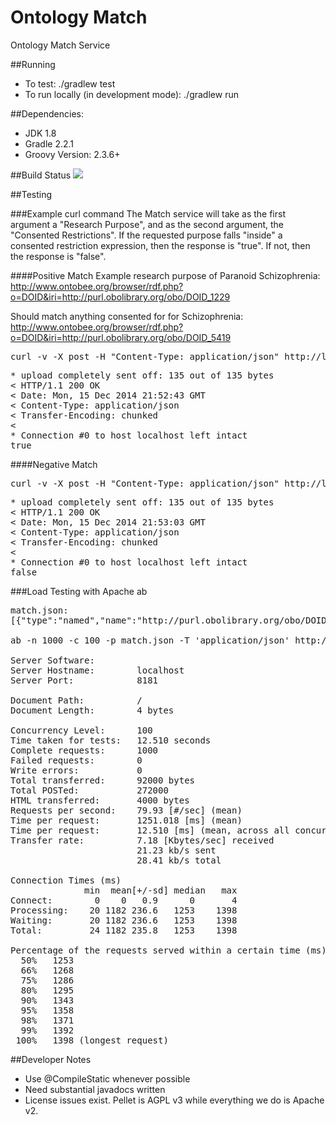 Ontology Match
========
Ontology Match Service

##Running
* To test: ./gradlew test
* To run locally (in development mode): ./gradlew run

##Dependencies:
* JDK 1.8
* Gradle 2.2.1
* Groovy Version: 2.3.6+

##Build Status
<a href='https://travis-ci.org/broadinstitute/ontology-service'><img src='https://travis-ci.org/broadinstitute/ontology-service.svg'></a>

##Testing

###Example curl command
The Match service will take as the first argument a "Research Purpose", and as the second argument, the
"Consented Restrictions". If the requested purpose falls "inside" a consented restriction expression,
then the response is "true". If not, then the response is "false".

####Positive Match
Example research purpose of Paranoid Schizophrenia: http://www.ontobee.org/browser/rdf.php?o=DOID&iri=http://purl.obolibrary.org/obo/DOID_1229

Should match anything consented for for Schizophrenia: http://www.ontobee.org/browser/rdf.php?o=DOID&iri=http://purl.obolibrary.org/obo/DOID_5419

<pre>
curl -v -X post -H "Content-Type: application/json" http://localhost:8181 -d '[{"type":"named","name":"http://purl.obolibrary.org/obo/DOID_1229"},{"type":"named","name":"http://purl.obolibrary.org/obo/DOID_5419"}]'
</pre>

<pre>
* upload completely sent off: 135 out of 135 bytes
&lt; HTTP/1.1 200 OK
&lt; Date: Mon, 15 Dec 2014 21:52:43 GMT
&lt; Content-Type: application/json
&lt; Transfer-Encoding: chunked
&lt;
* Connection #0 to host localhost left intact
true
</pre>

####Negative Match

<pre>
curl -v -X post -H "Content-Type: application/json" http://localhost:8181 -d '[{"type":"named","name":"http://purl.obolibrary.org/obo/DOID_5419"},{"type":"named","name":"http://purl.obolibrary.org/obo/DOID_1229"}]'
</pre>

<pre>
* upload completely sent off: 135 out of 135 bytes
&lt; HTTP/1.1 200 OK
&lt; Date: Mon, 15 Dec 2014 21:53:03 GMT
&lt; Content-Type: application/json
&lt; Transfer-Encoding: chunked
&lt;
* Connection #0 to host localhost left intact
false
</pre>

###Load Testing with Apache ab
<pre>
match.json:
[{"type":"named","name":"http://purl.obolibrary.org/obo/DOID_1229"},{"type":"named","name":"http://purl.obolibrary.org/obo/DOID_5419"}]

ab -n 1000 -c 100 -p match.json -T 'application/json' http://localhost:8181/

Server Software:
Server Hostname:        localhost
Server Port:            8181

Document Path:          /
Document Length:        4 bytes

Concurrency Level:      100
Time taken for tests:   12.510 seconds
Complete requests:      1000
Failed requests:        0
Write errors:           0
Total transferred:      92000 bytes
Total POSTed:           272000
HTML transferred:       4000 bytes
Requests per second:    79.93 [#/sec] (mean)
Time per request:       1251.018 [ms] (mean)
Time per request:       12.510 [ms] (mean, across all concurrent requests)
Transfer rate:          7.18 [Kbytes/sec] received
                        21.23 kb/s sent
                        28.41 kb/s total

Connection Times (ms)
              min  mean[+/-sd] median   max
Connect:        0    0   0.9      0       4
Processing:    20 1182 236.6   1253    1398
Waiting:       20 1182 236.6   1253    1398
Total:         24 1182 235.8   1253    1398

Percentage of the requests served within a certain time (ms)
  50%   1253
  66%   1268
  75%   1286
  80%   1295
  90%   1343
  95%   1358
  98%   1371
  99%   1392
 100%   1398 (longest request)
</pre>

##Developer Notes
* Use @CompileStatic whenever possible
* Need substantial javadocs written
* License issues exist. Pellet is AGPL v3 while everything we do is Apache v2.
